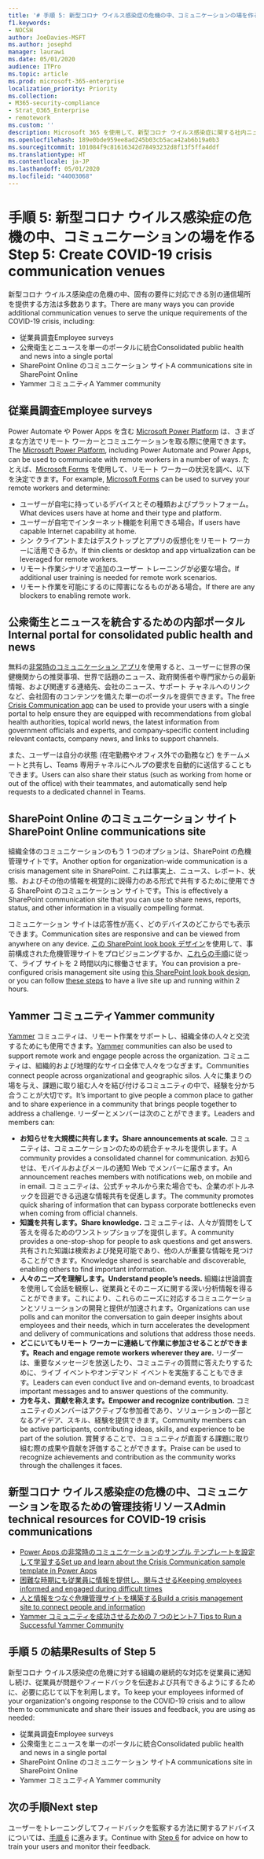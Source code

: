 ```yaml
---
title: '# 手順 5: 新型コロナ ウイルス感染症の危機の中、コミュニケーションの場を作る'
f1.keywords:
- NOCSH
author: JoeDavies-MSFT
ms.author: josephd
manager: laurawi
ms.date: 05/01/2020
audience: ITPro
ms.topic: article
ms.prod: microsoft-365-enterprise
localization_priority: Priority
ms.collection:
- M365-security-compliance
- Strat_O365_Enterprise
- remotework
ms.custom: ''
description: Microsoft 365 を使用して、新型コロナ ウイルス感染症に関する社内ニュースと公開ニュースについてコミュニケーションをとるさまざまな方法を作ります。
ms.openlocfilehash: 189e0bde959ee8ad245b03cb5aca42ab6b19a0b3
ms.sourcegitcommit: 101084f9c81616342d78493232d8f13f5ffa4ddf
ms.translationtype: HT
ms.contentlocale: ja-JP
ms.lasthandoff: 05/01/2020
ms.locfileid: "44003068"
---
```

# <a name="step-5-create-covid-19-crisis-communication-venues"></a><span data-ttu-id="888e7-103">手順 5: 新型コロナ ウイルス感染症の危機の中、コミュニケーションの場を作る</span><span class="sxs-lookup"><span data-stu-id="888e7-103">Step 5: Create COVID-19 crisis communication venues</span></span>

<span data-ttu-id="888e7-104">新型コロナ ウイルス感染症の危機の中、固有の要件に対応できる別の通信場所を提供する方法は多数あります。</span><span class="sxs-lookup"><span data-stu-id="888e7-104">There are many ways you can provide additional communication venues to serve the unique requirements of the COVID-19 crisis, including:</span></span>

- <span data-ttu-id="888e7-105">従業員調査</span><span class="sxs-lookup"><span data-stu-id="888e7-105">Employee surveys</span></span>
- <span data-ttu-id="888e7-106">公衆衛生とニュースを単一のポータルに統合</span><span class="sxs-lookup"><span data-stu-id="888e7-106">Consolidated public health and news into a single portal</span></span>
- <span data-ttu-id="888e7-107">SharePoint Online のコミュニケーション サイト</span><span class="sxs-lookup"><span data-stu-id="888e7-107">A communications site in SharePoint Online</span></span>
- <span data-ttu-id="888e7-108">Yammer コミュニティ</span><span class="sxs-lookup"><span data-stu-id="888e7-108">A Yammer community</span></span>

## <a name="employee-surveys"></a><span data-ttu-id="888e7-109">従業員調査</span><span class="sxs-lookup"><span data-stu-id="888e7-109">Employee surveys</span></span>

<span data-ttu-id="888e7-110">Power Automate や Power Apps を含む [Microsoft Power Platform](https://powerplatform.microsoft.com/) は、さまざまな方法でリモート ワーカーとコミュニケーションを取る際に使用できます。</span><span class="sxs-lookup"><span data-stu-id="888e7-110">The [Microsoft Power Platform](https://powerplatform.microsoft.com/), including Power Automate and Power Apps, can be used to communicate with remote workers in a number of ways.</span></span> <span data-ttu-id="888e7-111">たとえば、[Microsoft Forms](https://forms.microsoft.com/) を使用して、リモート ワーカーの状況を調べ、以下を決定できます。</span><span class="sxs-lookup"><span data-stu-id="888e7-111">For example, [Microsoft Forms](https://forms.microsoft.com/) can be used to survey your remote workers and determine:</span></span>

- <span data-ttu-id="888e7-112">ユーザーが自宅に持っているデバイスとその種類およびプラットフォーム。</span><span class="sxs-lookup"><span data-stu-id="888e7-112">What devices users have at home and their type and platform.</span></span>
- <span data-ttu-id="888e7-113">ユーザーが自宅でインターネット機能を利用できる場合。</span><span class="sxs-lookup"><span data-stu-id="888e7-113">If users have capable Internet capability at home.</span></span>
- <span data-ttu-id="888e7-114">シン クライアントまたはデスクトップとアプリの仮想化をリモート ワーカーに活用できるか。</span><span class="sxs-lookup"><span data-stu-id="888e7-114">If thin clients or desktop and app virtualization can be leveraged for remote workers.</span></span>
- <span data-ttu-id="888e7-115">リモート作業シナリオで追加のユーザー トレーニングが必要な場合。</span><span class="sxs-lookup"><span data-stu-id="888e7-115">If additional user training is needed for remote work scenarios.</span></span>
- <span data-ttu-id="888e7-116">リモート作業を可能にするのに障害になるものがある場合。</span><span class="sxs-lookup"><span data-stu-id="888e7-116">If there are any blockers to enabling remote work.</span></span>

## <a name="internal-portal-for-consolidated-public-health-and-news"></a><span data-ttu-id="888e7-117">公衆衛生とニュースを統合するための内部ポータル</span><span class="sxs-lookup"><span data-stu-id="888e7-117">Internal portal for consolidated public health and news</span></span>

<span data-ttu-id="888e7-118">無料の[非常時のコミュニケーション アプリ](https://techcommunity.microsoft.com/t5/microsoft-teams-blog/coordinate-crisis-communications-using-microsoft-teams-power/ba-p/1216715)を使用すると、ユーザーに世界の保健機関からの推奨事項、世界で話題のニュース、政府関係者や専門家からの最新情報、および関連する連絡先、会社のニュース、サポート チャネルへのリンクなど、会社固有のコンテンツを備えた単一のポータルを提供できます。</span><span class="sxs-lookup"><span data-stu-id="888e7-118">The free [Crisis Communication app](https://techcommunity.microsoft.com/t5/microsoft-teams-blog/coordinate-crisis-communications-using-microsoft-teams-power/ba-p/1216715) can be used to provide your users with a single portal to help ensure they are equipped with recommendations from global health authorities, topical world news, the latest information from government officials and experts, and company-specific content including relevant contacts, company news, and links to support channels.</span></span> 

<span data-ttu-id="888e7-119">また、ユーザーは自分の状態 (在宅勤務やオフィス外での勤務など) をチームメートと共有し、Teams 専用チャネルにヘルプの要求を自動的に送信することもできます。</span><span class="sxs-lookup"><span data-stu-id="888e7-119">Users can also share their status (such as working from home or out of the office) with their teammates, and automatically send help requests to a dedicated channel in Teams.</span></span>

## <a name="sharepoint-online-communications-site"></a><span data-ttu-id="888e7-120">SharePoint Online のコミュニケーション サイト</span><span class="sxs-lookup"><span data-stu-id="888e7-120">SharePoint Online communications site</span></span>

<span data-ttu-id="888e7-121">組織全体のコミュニケーションのもう 1 つのオプションは、SharePoint の危機管理サイトです。</span><span class="sxs-lookup"><span data-stu-id="888e7-121">Another option for organization-wide communication is a crisis management site in SharePoint.</span></span> <span data-ttu-id="888e7-122">これは事実上、ニュース、レポート、状態、およびその他の情報を視覚的に説得力のある形式で共有するために使用できる SharePoint のコミュニケーション サイトです。</span><span class="sxs-lookup"><span data-stu-id="888e7-122">This is effectively a SharePoint communication site that you can use to share news, reports, status, and other information in a visually compelling format.</span></span> 

<span data-ttu-id="888e7-123">コミュニケーション サイトは応答性が高く、どのデバイスのどこからでも表示できます。</span><span class="sxs-lookup"><span data-stu-id="888e7-123">Communication sites are responsive and can be viewed from anywhere on any device.</span></span> <span data-ttu-id="888e7-124">[この SharePoint look book デザイン](https://lookbook.microsoft.com/details/8f8337d2-b1f6-4a84-91a4-9081f841f0f6)を使用して、事前構成された危機管理サイトをプロビジョニングするか、[これらの手順](https://techcommunity.microsoft.com/t5/microsoft-sharepoint-blog/build-a-crisis-management-site-to-connect-people-and-information/ba-p/1216791)に従って、ライブ サイトを 2 時間以内に稼働させます。</span><span class="sxs-lookup"><span data-stu-id="888e7-124">You can provision a pre-configured crisis management site using [this SharePoint look book design](https://lookbook.microsoft.com/details/8f8337d2-b1f6-4a84-91a4-9081f841f0f6), or you can follow [these steps](https://techcommunity.microsoft.com/t5/microsoft-sharepoint-blog/build-a-crisis-management-site-to-connect-people-and-information/ba-p/1216791) to have a live site up and running within 2 hours.</span></span>

## <a name="yammer-community"></a><span data-ttu-id="888e7-125">Yammer コミュニティ</span><span class="sxs-lookup"><span data-stu-id="888e7-125">Yammer community</span></span>

<span data-ttu-id="888e7-126">[Yammer](https://docs.microsoft.com/yammer/yammer-landing-page) コミュニティは、リモート作業をサポートし、組織全体の人々と交流するためにも使用できます。</span><span class="sxs-lookup"><span data-stu-id="888e7-126">[Yammer](https://docs.microsoft.com/yammer/yammer-landing-page) communities can also be used to support remote work and engage people across the organization.</span></span> <span data-ttu-id="888e7-127">コミュニティは、組織的および地理的なサイロ全体で人々をつなぎます。</span><span class="sxs-lookup"><span data-stu-id="888e7-127">Communities connect people across organizational and geographic silos.</span></span> <span data-ttu-id="888e7-128">人々に集まりの場を与え、課題に取り組む人々を結び付けるコミュニティの中で、経験を分かち合うことが大切です。</span><span class="sxs-lookup"><span data-stu-id="888e7-128">It’s important to give people a common place to gather and to share experience in a community that brings people together to address a challenge.</span></span> <span data-ttu-id="888e7-129">リーダーとメンバーは次のことができます。</span><span class="sxs-lookup"><span data-stu-id="888e7-129">Leaders and members can:</span></span>

- <span data-ttu-id="888e7-130">**お知らせを大規模に共有します。**</span><span class="sxs-lookup"><span data-stu-id="888e7-130">**Share announcements at scale.**</span></span> <span data-ttu-id="888e7-131">コミュニティは、コミュニケーションのための統合チャネルを提供します。</span><span class="sxs-lookup"><span data-stu-id="888e7-131">A community provides a consolidated channel for communication.</span></span> <span data-ttu-id="888e7-132">お知らせは、モバイルおよびメールの通知 Web でメンバーに届きます。</span><span class="sxs-lookup"><span data-stu-id="888e7-132">An announcement reaches members with notifications web, on mobile and in email.</span></span> <span data-ttu-id="888e7-133">コミュニティは、公式チャネルから来た場合でも、企業のボトルネックを回避できる迅速な情報共有を促進します。</span><span class="sxs-lookup"><span data-stu-id="888e7-133">The community promotes quick sharing of information that can bypass corporate bottlenecks even when coming from official channels.</span></span>
- <span data-ttu-id="888e7-134">**知識を共有します。**</span><span class="sxs-lookup"><span data-stu-id="888e7-134">**Share knowledge.**</span></span> <span data-ttu-id="888e7-135">コミュニティは、人々が質問をして答えを得るためのワンストップショップを提供します。</span><span class="sxs-lookup"><span data-stu-id="888e7-135">A community provides a one-stop-shop for people to ask questions and get answers.</span></span> <span data-ttu-id="888e7-136">共有された知識は検索および発見可能であり、他の人が重要な情報を見つけることができます。</span><span class="sxs-lookup"><span data-stu-id="888e7-136">Knowledge shared is searchable and discoverable, enabling others to find important information.</span></span>
- <span data-ttu-id="888e7-137">**人々のニーズを理解します。**</span><span class="sxs-lookup"><span data-stu-id="888e7-137">**Understand people’s needs.**</span></span> <span data-ttu-id="888e7-138">組織は世論調査を使用して会話を観察し、従業員とそのニーズに関する深い分析情報を得ることができます。これにより、これらのニーズに対応するコミュニケーションとソリューションの開発と提供が加速されます。</span><span class="sxs-lookup"><span data-stu-id="888e7-138">Organizations can use polls and can monitor the conversation to gain deeper insights about employees and their needs, which in turn accelerates the development and delivery of communications and solutions that address those needs.</span></span>
- <span data-ttu-id="888e7-139">**どこにいてもリモート ワーカーに連絡して作業に参加させることができます。**</span><span class="sxs-lookup"><span data-stu-id="888e7-139">**Reach and engage remote workers wherever they are.**</span></span> <span data-ttu-id="888e7-140">リーダーは、重要なメッセージを放送したり、コミュニティの質問に答えたりするために、ライブ イベントやオンデマンド イベントを実施することもできます。</span><span class="sxs-lookup"><span data-stu-id="888e7-140">Leaders can even conduct live and on-demand events, to broadcast important messages and to answer questions of the community.</span></span>
- <span data-ttu-id="888e7-141">**力を与え、貢献を称えます。**</span><span class="sxs-lookup"><span data-stu-id="888e7-141">**Empower and recognize contribution.**</span></span> <span data-ttu-id="888e7-142">コミュニティのメンバーはアクティブな参加者であり、ソリューションの一部となるアイデア、スキル、経験を提供できます。</span><span class="sxs-lookup"><span data-stu-id="888e7-142">Community members can be active participants, contributing ideas, skills, and experience to be part of the solution.</span></span> <span data-ttu-id="888e7-143">賞賛することで、コミュニティが直面する課題に取り組む際の成果や貢献を評価することができます。</span><span class="sxs-lookup"><span data-stu-id="888e7-143">Praise can be used to recognize achievements and contribution as the community works through the challenges it faces.</span></span>

## <a name="admin-technical-resources-for-covid-19-crisis-communications"></a><span data-ttu-id="888e7-144">新型コロナ ウイルス感染症の危機の中、コミュニケーションを取るための管理技術リソース</span><span class="sxs-lookup"><span data-stu-id="888e7-144">Admin technical resources for COVID-19 crisis communications</span></span>

- [<span data-ttu-id="888e7-145">Power Apps の非常時のコミュニケーションのサンプル テンプレートを設定して学習する</span><span class="sxs-lookup"><span data-stu-id="888e7-145">Set up and learn about the Crisis Communication sample template in Power Apps</span></span>](https://docs.microsoft.com/powerapps/maker/canvas-apps/sample-crisis-communication-app)
- [<span data-ttu-id="888e7-146">困難な時期にも従業員に情報を提供し、関与させる</span><span class="sxs-lookup"><span data-stu-id="888e7-146">Keeping employees informed and engaged during difficult times</span></span>](https://techcommunity.microsoft.com/t5/yammer-blog/keeping-employees-informed-and-engaged-during-difficult-times/ba-p/1216032)
- [<span data-ttu-id="888e7-147">人と情報をつなぐ危機管理サイトを構築する</span><span class="sxs-lookup"><span data-stu-id="888e7-147">Build a crisis management site to connect people and information</span></span>](https://techcommunity.microsoft.com/t5/microsoft-sharepoint-blog/build-a-crisis-management-site-to-connect-people-and-information/ba-p/1216791)
- [<span data-ttu-id="888e7-148">Yammer コミュニティを成功させるための 7 つのヒント</span><span class="sxs-lookup"><span data-stu-id="888e7-148">7 Tips to Run a Successful Yammer Community</span></span>](https://techcommunity.microsoft.com/t5/yammer-blog/7-tips-to-run-a-successful-yammer-community-formerly-group/ba-p/444720)

## <a name="results-of-step-5"></a><span data-ttu-id="888e7-149">手順 5 の結果</span><span class="sxs-lookup"><span data-stu-id="888e7-149">Results of Step 5</span></span>

<span data-ttu-id="888e7-150">新型コロナ ウイルス感染症の危機に対する組織の継続的な対応を従業員に通知し続け、従業員が問題やフィードバックを伝達および共有できるようにするために、必要に応じて以下を利用します。</span><span class="sxs-lookup"><span data-stu-id="888e7-150">To keep your employees informed of your organization's ongoing response to the COVID-19 crisis and to allow them to communicate and share their issues and feedback, you are using as needed:</span></span>

- <span data-ttu-id="888e7-151">従業員調査</span><span class="sxs-lookup"><span data-stu-id="888e7-151">Employee surveys</span></span>
- <span data-ttu-id="888e7-152">公衆衛生とニュースを単一のポータルに統合</span><span class="sxs-lookup"><span data-stu-id="888e7-152">Consolidated public health and news in a single portal</span></span>
- <span data-ttu-id="888e7-153">SharePoint Online のコミュニケーション サイト</span><span class="sxs-lookup"><span data-stu-id="888e7-153">A communications site in SharePoint Online</span></span>
- <span data-ttu-id="888e7-154">Yammer コミュニティ</span><span class="sxs-lookup"><span data-stu-id="888e7-154">A Yammer community</span></span>

## <a name="next-step"></a><span data-ttu-id="888e7-155">次の手順</span><span class="sxs-lookup"><span data-stu-id="888e7-155">Next step</span></span>

<span data-ttu-id="888e7-156">ユーザーをトレーニングしてフィードバックを監察する方法に関するアドバイスについては、[手順 6](empower-people-to-work-remotely-train-monitor-usage.md) に進みます。</span><span class="sxs-lookup"><span data-stu-id="888e7-156">Continue with [Step 6](empower-people-to-work-remotely-train-monitor-usage.md) for advice on how to train your users and monitor their feedback.</span></span>
